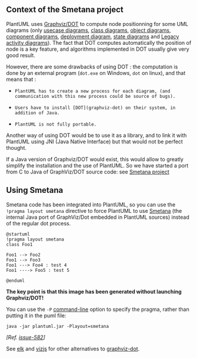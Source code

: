 ## Context of the Smetana project
PlantUML uses [Graphviz/DOT](graphviz-dot) to compute node positionning for some UML diagrams (only [usecase diagrams](use-case-diagram), [class diagrams](class-diagram), [object diagrams](object-diagram), [component diagrams](component-diagram), [deployment diagram](deployment-diagram), [state diagrams](state-diagram) and [Legacy activity diagrams](activity-diagram-legacy)).
The fact that DOT computes automatically the position of node is a key feature, and algorithms implemented in DOT usually give very good result.

However, there are some drawbacks of using DOT :
the computation is done by an external program (``dot.exe`` on Windows, ``dot`` on linux), and that means that :

*     PlantUML has to create a new process for each diagram, (and communication with this new process could be source of bugs).
*     Users have to install [DOT](graphviz-dot) on their system, in addition of Java.
*     PlantUML is not fully portable.

Another way of using DOT would be to use it as a library, and to link it with PlantUML using JNI
(Java Native Interface) but that would not be perfect thought.

If a Java version of Graphviz/DOT would exist, this would allow to greatly simplify the installation and the use of PlantUML.
So we have started a port from C to Java of GraphViz/DOT source code: see [Smetana project](https://github.com/plantuml/smetana)


## Using Smetana

Smetana code has been integrated into PlantUML, so you can use the ``!pragma layout smetana`` directive
to force PlantUML to use [Smetana](https://github.com/plantuml/smetana) (the internal Java port of GraphViz/Dot embedded in PlantUML sources) instead of the regular dot process.


```plantuml
@startuml
!pragma layout smetana
class Foo1

Foo1 --> Foo2
Foo1 --> Foo3
Foo1 ---> Foo4 : test 4
Foo1 ----> Foo5 : test 5

@enduml
```

**The key point is that this image has been generated without launching Graphviz/DOT!**

You can use the `-P` [command-line](command-line) option to specify the pragma, rather than putting it in the puml file:
```
java -jar plantuml.jar -Playout=smetana
```
*[Ref. [issue-582](https://github.com/plantuml/plantuml/issues/582)]*


See [elk](elk) and [vizjs](vizjs) for other alternatives to [graphviz-dot](graphviz-dot).


